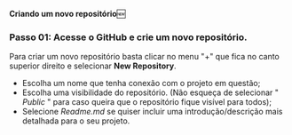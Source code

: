 **Criando um novo repositório**🆕

### Passo 01: Acesse o GitHub e crie um novo repositório.

Para criar um novo repositório basta clicar no menu "+" que fica no canto superior direito e selecionar **New Repository**.

- Escolha um nome que tenha conexão com o projeto em questão;
- Escolha uma visibilidade do repositório. (Não esqueça de selecionar " *Public* " para caso queira que o repositório fique visível para todos);
- Selecione *Readme.md* se quiser incluir uma introdução/descrição mais detalhada para o seu projeto.
